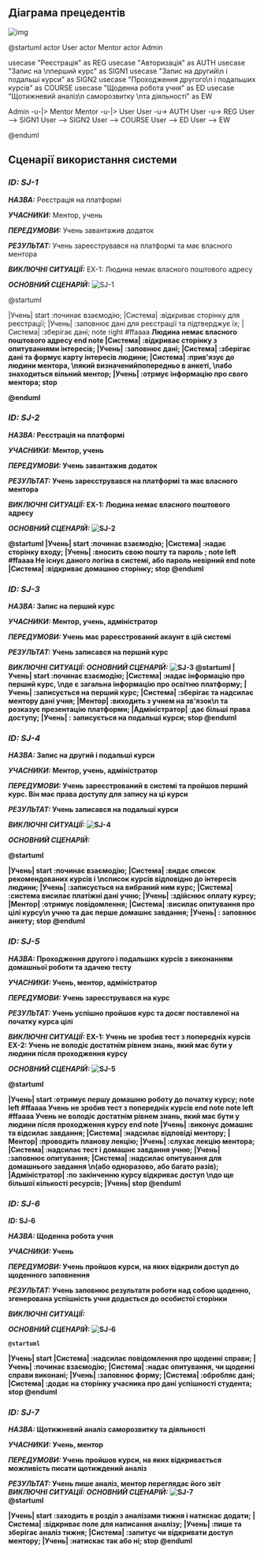 ## Діаграма прецедентів
![img](https://user-images.githubusercontent.com/71746212/147731830-98627c05-c3af-4537-9e83-503399834061.png)

@startuml
actor User
actor Mentor
actor Admin

usecase "Реєстрація" as REG
usecase "Авторизація" as AUTH
usecase "Запис на \nперший курс" as SIGN1
usecase "Запис на другий\n і подальші курси" as SIGN2
usecase "Проходження другого\n і подальших курсів" as COURSE
usecase "Щоденна робота учня" as ED
usecase "Щотижневий аналіз\n саморозвитку \nта діяльності" as EW

Admin -u-|> Mentor
Mentor -u-|> User
User -u-> AUTH
User -u-> REG
User --> SIGN1
User --> SIGN2
User --> COURSE
User --> ED
User --> EW

@enduml

## Сценарії використання системи

### ***ID: SJ-1***

***НАЗВА:*** Реєстрація на платформі

***УЧАСНИКИ:*** Ментор, учень

***ПЕРЕДУМОВИ:*** Учень завантажив додаток

***РЕЗУЛЬТАТ:*** Учень зареєструвався на платформі та має власного ментора

***ВИКЛЮЧНІ СИТУАЦІЇ:***
EX-1: Людина немає власного поштового адресу

***ОСНОВНИЙ СЦЕНАРІЙ:***
![SJ-1](https://user-images.githubusercontent.com/71746212/147731840-bb576502-f731-4a67-a9fb-469574b59b74.png)

@startuml

|Учень|
start
:починає взаємодію;
|Система|
:відкриває сторінку для реєстрації;
|Учень|
:заповнює дані для реєстрації та підтверджує їх;
|Система|
:зберігає дані;
note right #ffaaaa
<b> Людина немає власного поштового адресу
end note
|Система|
:відкриває сторінку з опитуваннями інтересів;
|Учень|
:заповнює дані;
|Система|
:зберігає дані та формує карту інтересів людини;
|Система|
:прив'язує до людини ментора, \nякий визначенийпопередньо в анкеті, \nабо знаходиться вільний ментор;
|Учень|
:отрмує інформацію про свого ментора;
stop

@enduml

### ***ID: SJ-2***

***НАЗВА:*** Реєстрація на платформі

***УЧАСНИКИ:*** Ментор, учень

***ПЕРЕДУМОВИ:*** Учень завантажив додаток

***РЕЗУЛЬТАТ:*** Учень зареєструвався на платформі та має власного ментора

***ВИКЛЮЧНІ СИТУАЦІЇ:***
EX-1: Людина немає власного поштового адресу

***ОСНОВНИЙ СЦЕНАРІЙ:***
![SJ-2](https://user-images.githubusercontent.com/71746212/147731852-30cd4b37-bf77-4652-88ca-443a62a14339.png)

@startuml
|Учень|
start
:починає взаємодію;
|Система|
:надає сторінку входу;
|Учень|
:вносить свою пошту та пароль ;
note left #ffaaaa
<b> Не існує даного логіна в системі,
<b> або пароль невірний
end note
|Система|
:відкриває домашню сторінку;
stop
@enduml

### ***ID: SJ-3***

***НАЗВА:*** Запис на перший курс

***УЧАСНИКИ:*** Ментор, учень, адміністратор

***ПЕРЕДУМОВИ:*** Учень має рареєстрований акаунт в цій системі

***РЕЗУЛЬТАТ:*** Учень записався на перший курс

***ВИКЛЮЧНІ СИТУАЦІЇ:***
***ОСНОВНИЙ СЦЕНАРІЙ:***
    ![SJ-3](https://user-images.githubusercontent.com/71746212/147731874-88273b55-9903-4179-8b87-fc35b1be3ca2.png)
@startuml
|Учень|
start
:починає взаємодію;
|Система|
:надає інформацію про перший курс, \nде є загальна інформацію про освітню платформу;
|Учень|
:записується на перший курс;
|Система|
:зберігає та надсилає ментору дані учня;
|Ментор|
:виходить з учнем на зв'язок\n та розказує презентацію платформи;
|Адміністратор|
:дає більші права доступу;
|Учень|
: записується на подальші курси;
stop
@enduml

### ***ID: SJ-4***

***НАЗВА:*** Запис на другий і подальші курси

***УЧАСНИКИ:*** Ментор, учень, адміністратор

***ПЕРЕДУМОВИ:*** Учень зареєстрований в системі та пройшов перший курс.
Він має права доступу для запису на ці курси

***РЕЗУЛЬТАТ:*** Учень записався на подальші курси

***ВИКЛЮЧНІ СИТУАЦІЇ:***
![SJ-4](https://user-images.githubusercontent.com/71746212/147731901-86f06f0b-0564-47b6-b6bb-65758791844f.png)

***ОСНОВНИЙ СЦЕНАРІЙ:***
    
@startuml

|Учень|
start
:починає взаємодію;
|Система|
:видає список рекомендованих курсів і \nсписок курсів відповідно до інтересів людини;
|Учень|
:записується на вибраний ним курс;
|Система|
:система висилає платіжні дані учню;
|Учень|
:здійснює оплату курсу;
|Ментор|
:отримує повідомлення;
|Система|
:висилає опитування про цілі курсу\n учню та дає перше домашнє завдання;
|Учень|
: заповнює анкету;
stop
@enduml

### ***ID: SJ-5***

***НАЗВА:*** Проходження другого і подальших курсів з виконанням домашньої роботи та здачею тесту

***УЧАСНИКИ:*** Учень, ментор, адміністратор

***ПЕРЕДУМОВИ:*** Учень зареєструвався на курс

***РЕЗУЛЬТАТ:*** Учень успішно пройшов курс та досяг поставленої на початку курса цілі

***ВИКЛЮЧНІ СИТУАЦІЇ:***
EX-1: Учень не зробив тест з попередніх курсів
EX-2: Учень не володіє достатнім рівнем знань, який має бути у людини після проходження курсу

***ОСНОВНИЙ СЦЕНАРІЙ:***
![SJ-5](https://user-images.githubusercontent.com/71746212/147731928-c31ad1d8-acc7-4390-bcce-7378ceeb9d05.png)

@startuml

|Учень|
start
:отримує першу домашню роботу до початку курсу;
note left #ffaaaa
<b> Учень не зробив тест з попередніх курсів
end note
note left #ffaaaa
<b> Учень не володіє достатнім рівнем знань,
<b>  який має бути у людини після проходження курсу
end note
|Учень|
:виконує домашнє та відсилає завдання;
|Система|
:надсилає відповіді ментору;
|Ментор|
:проводить планову лекцію;
|Учень|
:слухає лекцію ментора;
|Система|
:надсилає тест і домашнє завдання учню;
|Учень|
:заповнює опитування;
|Система|
:надсилає опитування для домашнього завдання \n(або одноразово, або багато разів);
|Aдміністратор|
:по закінченню курсу відкриває доступ \nдо ще більшої кількості ресурсів;
|Учень|
stop
@enduml
### ***ID: SJ-6***

***ID:*** SJ-6

***НАЗВА:*** Щоденна робота учня

***УЧАСНИКИ:*** Учень

***ПЕРЕДУМОВИ:*** Учень пройшов курси, на яких відкрили доступ до щоденного заповнення

***РЕЗУЛЬТАТ:*** Учень заповнює результати роботи над собою щоденно, згенерована
успішність учня додається до особистої сторінки

***ВИКЛЮЧНІ СИТУАЦІЇ:***

***ОСНОВНИЙ СЦЕНАРІЙ:***
 ![SJ-6](https://user-images.githubusercontent.com/71746212/147731966-4f3ffdd7-0ba5-4920-b001-6905843774fd.png)

    
    @startuml

|Учень|
start
|Система|
:надсилає повідомлення про щоденні справи;
|Учень|
:починає взаємодію;
|Система|
:надає опитування, чи щоденні справи виконані;
|Учень|
:заповнює форму;
|Система|
:обробляє дані;
|Система|
:додає на сторінку учасника про дані успішності студента;
stop
@enduml
### ***ID: SJ-7***

***НАЗВА:*** Щотижневий аналіз саморозвитку та діяльності

***УЧАСНИКИ:*** Учень, ментор

***ПЕРЕДУМОВИ:*** Учень пройшов курси, на яких відкривається можливість писати щотиждений аналіз

***РЕЗУЛЬТАТ:*** Учень пише аналіз, ментор переглядає його звіт
***ВИКЛЮЧНІ СИТУАЦІЇ:***
***ОСНОВНИЙ СЦЕНАРІЙ:***
    ![SJ-7](https://user-images.githubusercontent.com/71746212/147732039-6b748bda-9551-4e8e-8f5b-3a8569876475.png)   
@startuml

|Учень|
start
:заходить в розділ з аналізами тижня і натискає додати;
|Система|
:відкриває поле для написання аналізу;
|Учень|
:пише та зберігає аналіз тижня;
|Система|
:запитує чи відкривати доступ ментору;
|Учень|
:натискає так або ні;
stop
@enduml
